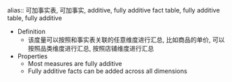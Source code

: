 alias:: 可加事实表, 可加事实, additive, fully additive fact table, fully additive table, fully additive

- Definition
	- 该度量可以按照和事实表关联的任意维度进行汇总, 比如商品的单价, 可以按照品类维度进行汇总, 按照店铺维度进行汇总
- Properties
	- Most measures are fully additive
	- Fully additive facts can be added across all dimensions